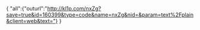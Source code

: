 {
"all":{"outurl":"http://kl1p.com/nxZg?save=true&id=160399&type=code&name=nxZg&nid=&param=text%2Fplain&client=web&text="}
}
